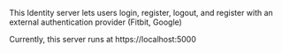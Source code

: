 This Identity server lets users login, register, logout, and register with an external authentication provider (Fitbit, Google)

Currently, this server runs at https://localhost:5000
